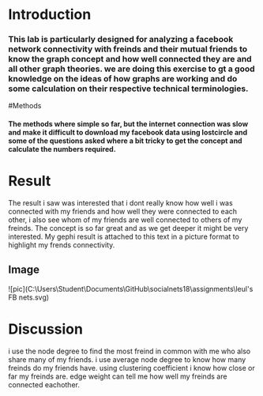 # Introduction
### This lab is particularly designed for analyzing a facebook network connectivity with freinds and their mutual friends to know the graph concept and how well connected they are and all other graph theories. we are doing this exercise to gt a good knowledge on the ideas of how graphs are working and do some calculation on their respective technical terminologies.
#Methods
#### The methods where simple so far, but the internet connection was slow and make it difficult to download my facebook data using lostcircle and some of the questions asked where a bit tricky to get the concept and calculate the numbers required.
# Result
The result i saw was interested that i dont really know how well i was connected with my friends and how well they were connected to each other, i also see whom of my friends are well connected to others of my freinds. The concept is so far great and as we get deeper it might be very interested. My gephi result is attached to this text in a picture format to highlight my frends connectivity.
## Image

![pic](C:\Users\Student\Documents\GitHub\socialnets18\assignments\leul's FB nets.svg)

# Discussion
 i use the node degree to find the most freind in common with me who also share many of my friends. i use average node degree to know how many freinds do my friends have. using clustering coefficient i know how close or far my freinds are. edge weight can tell me how well my freinds are connected eachother.